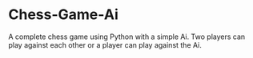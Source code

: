 # Chess-Game-Ai
A complete chess game using Python with a simple Ai. Two players can play against each other or a player can play against the Ai.
